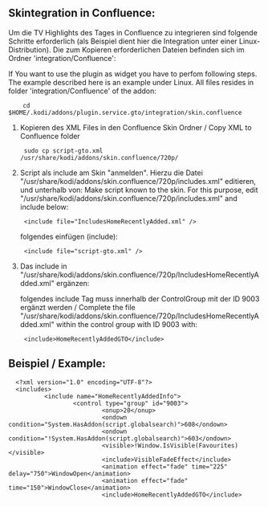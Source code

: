 Skintegration in Confluence:
----------------------------

Um die TV Highlights des Tages in Confluence zu integrieren sind folgende Schritte erforderlich (als Beispiel dient hier die Integration unter einer Linux-Distribution). Die zum Kopieren erforderlichen Dateien befinden sich im Ordner 'integration/Confluence':

If You want to use the plugin as widget you have to perfom following steps. The example described here is an example under Linux. All files resides in folder 'integration/Confluence' of the addon:

        cd $HOME/.kodi/addons/plugin.service.gto/integration/skin.confluence

1. Kopieren des XML Files in den Confluence Skin Ordner / Copy XML to Confluence folder

        sudo cp script-gto.xml /usr/share/kodi/addons/skin.confluence/720p/

2. Script als include am Skin "anmelden". Hierzu die Datei "/usr/share/kodi/addons/skin.confluence/720p/includes.xml" editieren, und unterhalb von:
   Make script known to the skin. For this purpose, edit "/usr/share/kodi/addons/skin.confluence/720p/includes.xml" and include below:

        <include file="IncludesHomeRecentlyAdded.xml" />

    folgendes einfügen (include):

        <include file="script-gto.xml" />

3. Das include in "/usr/share/kodi/addons/skin.confluence/720p/IncludesHomeRecentlyAdded.xml" ergänzen:

   folgendes include Tag muss innerhalb der ControlGroup mit der ID 9003 ergänzt werden / Complete the file "/usr/share/kodi/addons/skin.confluence/720p/IncludesHomeRecentlyAdded.xml" within the control group with ID 9003 with:
  
        <include>HomeRecentlyAddedGTO</include>

Beispiel / Example:
-------------------

      <?xml version="1.0" encoding="UTF-8"?>
      <includes>
              <include name="HomeRecentlyAddedInfo">
                      <control type="group" id="9003">
                              <onup>20</onup>
                              <ondown condition="System.HasAddon(script.globalsearch)">608</ondown>
                              <ondown condition="!System.HasAddon(script.globalsearch)">603</ondown>
                              <visible>!Window.IsVisible(Favourites)</visible>
                              <include>VisibleFadeEffect</include>
                              <animation effect="fade" time="225" delay="750">WindowOpen</animation>
                              <animation effect="fade" time="150">WindowClose</animation>
                              <include>HomeRecentlyAddedGTO</include>


